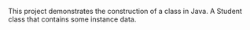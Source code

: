 This project demonstrates the construction of a class in Java. A Student class that contains some instance data.
